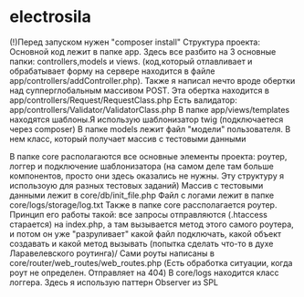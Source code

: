 # electrosila
(!)Перед запуском нужен "composer install"
Структура проекта:
Основной код лежит в папке app. Здесь все разбито на 3 основные папки: controllers,models и views. (код,который отлавливает и обрабатывает форму на сервере находится в файле
app/controllers/addController.php). Также я написал нечто вроде обертки над супперглобальным массивом POST. Эта обертка находится в app/controllers/Request/RequestClass.php
Есть валидатор: app/controllers/Validator/ValidatorClass.php
В папке app/views/templates находятся шаблоны.Я использую шаблонизатор twig (подключаетеся через composer)
В папке models лежит файл "модели" пользователя. В нем класс, который получает массив с тестовыми данными 

В папке core располагаются все основные элементы проекта: роутер, логгер и подключение шаблонизатора (на самом деле там больше компонентов, просто они здесь оказались не нужны. Эту
структуру я использоую для разных тестовых заданий)
Массив с тестовыми данными лежит в core/db/init_file.php
Файл с логами лежит в папке core/logs/storage/log.txt
Также в папке core рассполагается роутер. Принцип его работы такой: все запросы отправляются (.htaccess старается) на index.php, а там вызывается метод этого самого роутера, 
и потом он уже "разруливает" какой файл подключать, какой объект создавать и какой метод вызывать (попытка сделать что-то в духе Ларавелевского роутинга)/ Сами роуты написаны в
core/router/web_routes/web_routes.php (Есть обработка ситуации, когда роут не определен. Отправляет на 404)
В core/logs находится класс логгера. Здесь я использую паттерн Observer из SPL
